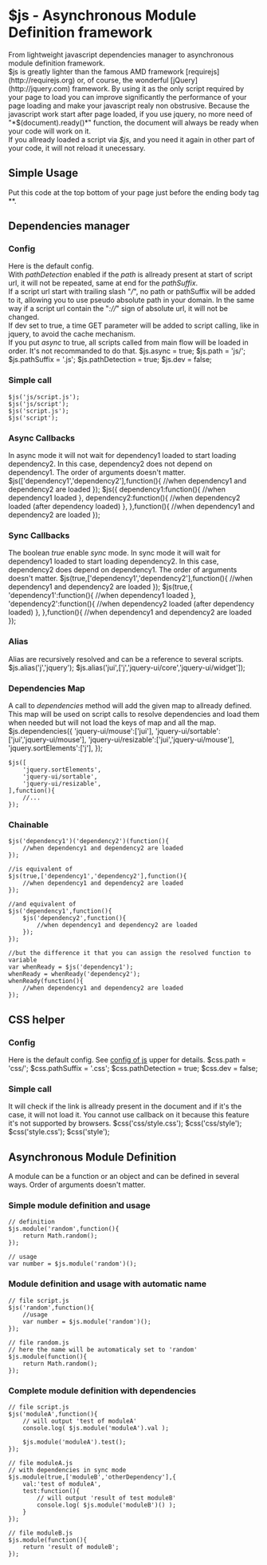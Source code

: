 # $js - Asynchronous Module Definition framework

 From lightweight javascript dependencies manager to asynchronous module definition framework.  
 $js is greatly lighter than the famous AMD framework [requirejs](http://requirejs.org) or, of course, the wonderful [jQuery](http://jquery.com) framework. By using it as the only script required by your page to load you can improve significantly the performance of your page loading and make your javascript realy non obstrusive.
 Because the javascript work start after page loaded, if you use jquery, no more need of "*$(document).ready()*" function, the document will always be ready when your code will work on it.  
 If you allready loaded a script via *$js*, and you need it again in other part of your code, it will not reload it unecessary.

Simple Usage
------------

 Put this code at the top bottom of your page just before the ending body tag **.
    <script src="js/js.pack.js" type="text/javascript"></script>
    <script type="text/javascript">
    	$js.dev = true;
    	$js('script');
    </script>

Dependencies manager
--------------------

### Config

 Here is the default config.   
With *pathDetection* enabled if the *path* is allready present at start of script url, it will not be repeated, same at end for the *pathSuffix*.   
If a script url start with trailing slash "*/*", no path or pathSuffix will be added to it, allowing you to use pseudo absolute path in your domain. In the same way if a script url contain the "*://*" sign of absolute url, it will not be changed.   
If dev set to true, a time GET parameter will be added to script calling, like in jquery, to avoid the cache mechanism.   
If you put *async* to true, all scripts called from main flow will be loaded in order. It's not recommanded to do that.
    $js.async = true;
    $js.path = 'js/';
    $js.pathSuffix = '.js';
    $js.pathDetection = true;
    $js.dev = false;

### Simple call

    $js('js/script.js');
    $js('js/script');
    $js('script.js');
    $js('script');

### Async Callbacks

 In async mode it will not wait for dependency1 loaded to start loading dependency2. In this case, dependency2 does not depend on dependency1. The order of arguments doesn't matter.
    $js(['dependency1','dependency2'],function(){
    	//when dependency1 and dependency2 are loaded
    });
    $js({
    	dependency1:function(){
    		//when dependency1 loaded
    	},
    	dependency2:function(){
    		//when dependency2 loaded (after dependency loaded)
    	},
    },function(){
    	//when dependency1 and dependency2 are loaded
    });

### Sync Callbacks

 The boolean *true* enable *sync* mode. In sync mode it will wait for dependency1 loaded to start loading dependency2. In this case, dependency2 does depend on dependency1. The order of arguments doesn't matter.
    $js(true,['dependency1','dependency2'],function(){
    	//when dependency1 and dependency2 are loaded
    });
    $js(true,{
    	'dependency1':function(){
    		//when dependency1 loaded
    	},
    	'dependency2':function(){
    		//when dependency2 loaded (after dependency loaded)
    	},
    },function(){
    		//when dependency1 and dependency2 are loaded
    });

### Alias

 Alias are recursively resolved and can be a reference to several scripts.
    $js.alias('j','jquery');
    $js.alias('jui',['j','jquery-ui/core','jquery-ui/widget']);

### Dependencies Map

 A call to *dependencies* method will add the given map to allready defined. This map will be used on script calls to resolve dependencies and load them when needed but will not load the keys of map and all the map.
    $js.dependencies({
    	'jquery-ui/mouse':['jui'],
    	'jquery-ui/sortable':['jui','jquery-ui/mouse'],
    	'jquery-ui/resizable':['jui','jquery-ui/mouse'],
    	'jquery.sortElements':['j'],
    });
    
    $js([
    	'jquery.sortElements',
    	'jquery-ui/sortable',
    	'jquery-ui/resizable',
    ],function(){
    	//...
    });

### Chainable

    $js('dependency1')('dependency2')(function(){
    	//when dependency1 and dependency2 are loaded
    });
    
    //is equivalent of
    $js(true,['dependency1','dependency2'],function(){
    	//when dependency1 and dependency2 are loaded
    });
    
    //and equivalent of
    $js('dependency1',function(){
    	$js('dependency2',function(){
    		//when dependency1 and dependency2 are loaded
    	});
    });
    
    //but the difference it that you can assign the resolved function to variable
    var whenReady = $js('dependency1');
    whenReady = whenReady('dependency2');
    whenReady(function(){
    	//when dependency1 and dependency2 are loaded
    });

CSS helper
----------

### Config

 Here is the default config. See [config of js](Documentation/JS#js-config) upper for details.
    $css.path = 'css/';
    $css.pathSuffix = '.css';
    $css.pathDetection = true;
    $css.dev = false;

### Simple call

 It will check if the link is allready present in the document and if it's the case, it will not load it. You cannot use callback on it because this feature it's not supported by browsers.
    $css('css/style.css');
    $css('css/style');
    $css('style.css');
    $css('style');

Asynchronous Module Definition
------------------------------

 A module can be a function or an object and can be defined in several ways. Order of arguments doesn't matter.

### Simple module definition and usage

    // definition
    $js.module('random',function(){
    	return Math.random();
    });
    
    // usage
    var number = $js.module('random')();

### Module definition and usage with automatic name

    // file script.js
    $js('random',function(){	
    	//usage
    	var number = $js.module('random')();
    });
    
    // file random.js
    // here the name will be automaticaly set to 'random'
    $js.module(function(){
    	return Math.random();
    });

### Complete module definition with dependencies

    // file script.js
    $js('moduleA',function(){
    	// will output 'test of moduleA'
    	console.log( $js.module('moduleA').val );
    	
    	$js.module('moduleA').test();
    });
    
    // file moduleA.js
    // with dependencies in sync mode
    $js.module(true,['moduleB','otherDependency'],{
    	val:'test of moduleA',
    	test:function(){
    		// will output 'result of test moduleB'
    		console.log( $js.module('moduleB')() );
    	}
    });
    
    // file moduleB.js
    $js.module(function(){
    	return 'result of moduleB';
    });